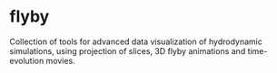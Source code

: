 # flyby
Collection of tools for advanced data visualization of hydrodynamic simulations, using projection of slices, 3D flyby animations and time-evolution movies.
